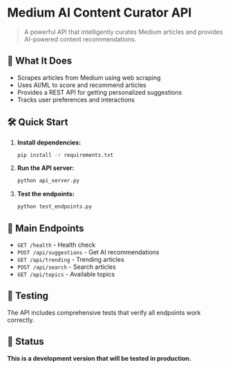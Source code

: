 # Medium AI Content Curator API

> A powerful API that intelligently curates Medium articles and provides AI-powered content recommendations.

## 🚀 What It Does

- Scrapes articles from Medium using web scraping
- Uses AI/ML to score and recommend articles
- Provides a REST API for getting personalized suggestions
- Tracks user preferences and interactions

## 🛠️ Quick Start

1. **Install dependencies:**
   ```bash
   pip install -r requirements.txt
   ```

2. **Run the API server:**
   ```bash
   python api_server.py
   ```

3. **Test the endpoints:**
   ```bash
   python test_endpoints.py
   ```

## 📡 Main Endpoints

- `GET /health` - Health check
- `POST /api/suggestions` - Get AI recommendations
- `GET /api/trending` - Trending articles
- `POST /api/search` - Search articles
- `GET /api/topics` - Available topics

## 🧪 Testing

The API includes comprehensive tests that verify all endpoints work correctly.

## 🚧 Status

**This is a development version that will be tested in production.**
